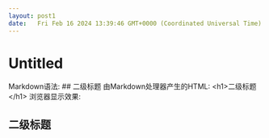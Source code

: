 ```yaml
---
layout: post1
date:   Fri Feb 16 2024 13:39:46 GMT+0000 (Coordinated Universal Time)
---
```

# Untitled

Markdown语法: ## 二级标题
由Markdown处理器产生的HTML: <h1\>二级标题</h1\>
浏览器显示效果: <h2>二级标题</h2>